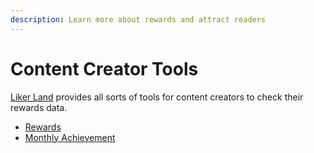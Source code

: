 ```yaml
---
description: Learn more about rewards and attract readers
---
```


# Content Creator Tools

[Liker Land](https://liker.land/) provides all sorts of tools for content creators to check their rewards data.

* [Rewards](rewards.md)
* [Monthly Achievement](monthly-report.md)
